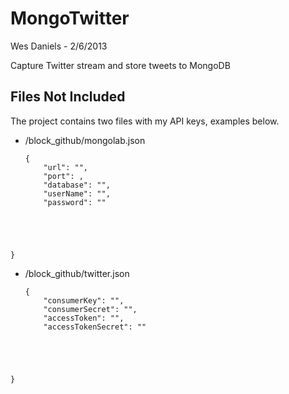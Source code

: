 # MongoTwitter
Wes Daniels - 2/6/2013


Capture Twitter stream and store tweets to MongoDB


## Files Not Included

The project contains two files with my API keys, examples below.

- /block_github/mongolab.json
  <pre><code>{
      "url": "",
      "port": ,
      "database": "",
      "userName": "",
      "password": ""
}</code></pre>
- /block_github/twitter.json
  <pre><code>{
      "consumerKey": "",
      "consumerSecret": "",
      "accessToken": "",
      "accessTokenSecret": ""
}</code></pre>
